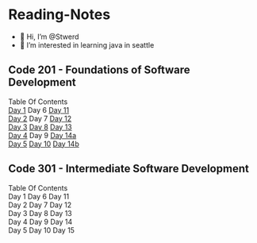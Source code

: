 # Reading-Notes
- 👋 Hi, I’m @Stwerd
- 👀 I’m interested in learning java in seattle 

<!---
Stwerd/Stwerd is a ✨ special ✨ repository because its `README.md` (this file) appears on your GitHub profile.
You can click the Preview link to take a look at your changes.
--->

## Code 201 - Foundations of Software Development
Table Of Contents <br>
[Day 1](Class-01.md) Day 6 [Day 11](Class-11.md) <br>
[Day 2](Class-02.md) Day 7 [Day 12](Class-12.md) <br>
[Day 3](Class-03.md) [Day 8](Class-08.md) [Day 13](Class-13.md)<br>
[Day 4](Class-04.md) Day 9 [Day 14a](Class-14a.md)<br>
[Day 5](Class-05.md) [Day 10](Class-10.md) [Day 14b](Class-14b.md)<br>

## Code 301 - Intermediate Software Development
Table Of Contents <br>
Day 1     Day 6       Day 11<br>
Day 2     Day 7       Day 12<br>
Day 3     Day 8       Day 13<br>
Day 4     Day 9       Day 14<br>
Day 5     Day 10      Day 15<br>
